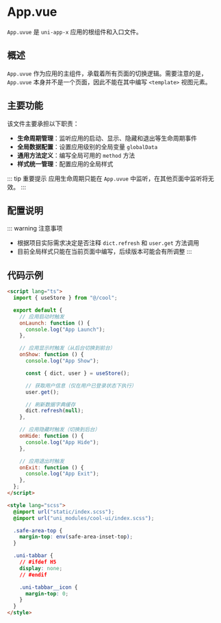 # App.vue

`App.uvue` 是 `uni-app-x` 应用的根组件和入口文件。

## 概述

`App.uvue` 作为应用的主组件，承载着所有页面的切换逻辑。需要注意的是，`App.uvue` 本身并不是一个页面，因此不能在其中编写 `<template>` 视图元素。

## 主要功能

该文件主要承担以下职责：

- **生命周期管理**：监听应用的启动、显示、隐藏和退出等生命周期事件
- **全局数据配置**：设置应用级别的全局变量 `globalData`
- **通用方法定义**：编写全局可用的 `method` 方法
- **样式统一管理**：配置应用的全局样式

::: tip 重要提示
应用生命周期只能在 `App.uvue` 中监听，在其他页面中监听将无效。
:::

## 配置说明

::: warning 注意事项

- 根据项目实际需求决定是否注释 `dict.refresh` 和 `user.get` 方法调用
- 目前全局样式只能在当前页面中编写，后续版本可能会有所调整
  :::

## 代码示例

```html
<script lang="ts">
  import { useStore } from "@/cool";

  export default {
    // 应用启动时触发
    onLaunch: function () {
      console.log("App Launch");
    },

    // 应用显示时触发（从后台切换到前台）
    onShow: function () {
      console.log("App Show");

      const { dict, user } = useStore();

      // 获取用户信息（仅在用户已登录状态下执行）
      user.get();

      // 刷新数据字典缓存
      dict.refresh(null);
    },

    // 应用隐藏时触发（切换到后台）
    onHide: function () {
      console.log("App Hide");
    },

    // 应用退出时触发
    onExit: function () {
      console.log("App Exit");
    },
  };
</script>

<style lang="scss">
  @import url("static/index.scss");
  @import url("uni_modules/cool-ui/index.scss");

  .safe-area-top {
    margin-top: env(safe-area-inset-top);
  }

  .uni-tabbar {
    // #ifdef H5
    display: none;
    // #endif

    .uni-tabbar__icon {
      margin-top: 0;
    }
  }
</style>
```

